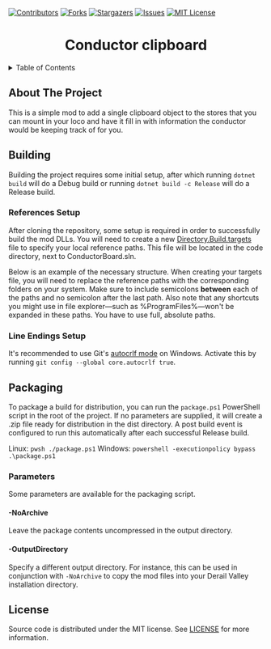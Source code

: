 [![Contributors][contributors-shield]][contributors-url]
[![Forks][forks-shield]][forks-url]
[![Stargazers][stars-shield]][stars-url]
[![Issues][issues-shield]][issues-url]
[![MIT License][license-shield]][license-url]




<!-- PROJECT TITLE -->
<div align="center">
	<h1>Conductor clipboard</h1>
</div>




<!-- TABLE OF CONTENTS -->
<details>
	<summary>Table of Contents</summary>
	<ol>
		<li><a href="#about-the-project">About The Project</a></li>
		<li><a href="#building">Building</a></li>
		<li><a href="#packaging">Packaging</a></li>
		<li><a href="#license">License</a></li>
	</ol>
</details>




<!-- ABOUT THE PROJECT -->

## About The Project

This is a simple mod to add a single clipboard object to the stores that you can mount in your loco and have it fill in with information the conductor would be keeping track of for you.

<!-- BUILDING -->

## Building

Building the project requires some initial setup, after which running `dotnet build` will do a Debug build or running `dotnet build -c Release` will do a Release build.

### References Setup

After cloning the repository, some setup is required in order to successfully build the mod DLLs. You will need to create a new [Directory.Build.targets][references-url] file to specify your local reference paths. This file will be located in the code directory, next to ConductorBoard.sln.

Below is an example of the necessary structure. When creating your targets file, you will need to replace the reference paths with the corresponding folders on your system. Make sure to include semicolons **between** each of the paths and no semicolon after the last path. Also note that any shortcuts you might use in file explorer—such as %ProgramFiles%—won't be expanded in these paths. You have to use full, absolute paths.


### Line Endings Setup

It's recommended to use Git's [autocrlf mode][autocrlf-url] on Windows. Activate this by running `git config --global core.autocrlf true`.




<!-- PACKAGING -->

## Packaging

To package a build for distribution, you can run the `package.ps1` PowerShell script in the root of the project. If no parameters are supplied, it will create a .zip file ready for distribution in the dist directory. A post build event is configured to run this automatically after each successful Release build.

Linux: `pwsh ./package.ps1`
Windows: `powershell -executionpolicy bypass .\package.ps1`


### Parameters

Some parameters are available for the packaging script.

#### -NoArchive

Leave the package contents uncompressed in the output directory.

#### -OutputDirectory

Specify a different output directory.
For instance, this can be used in conjunction with `-NoArchive` to copy the mod files into your Derail Valley installation directory.




<!-- LICENSE -->

## License

Source code is distributed under the MIT license.
See [LICENSE][license-url] for more information.




<!-- MARKDOWN LINKS & IMAGES -->
<!-- https://www.markdownguide.org/basic-syntax/#reference-style-links -->

[contributors-shield]: https://img.shields.io/github/contributors/derail-valley-modding/template-umm.svg?style=for-the-badge
[contributors-url]: https://github.com/derail-valley-modding/template-umm/graphs/contributors
[forks-shield]: https://img.shields.io/github/forks/derail-valley-modding/template-umm.svg?style=for-the-badge
[forks-url]: https://github.com/derail-valley-modding/template-umm/network/members
[stars-shield]: https://img.shields.io/github/stars/derail-valley-modding/template-umm.svg?style=for-the-badge
[stars-url]: https://github.com/derail-valley-modding/template-umm/stargazers
[issues-shield]: https://img.shields.io/github/issues/derail-valley-modding/template-umm.svg?style=for-the-badge
[issues-url]: https://github.com/derail-valley-modding/template-umm/issues
[license-shield]: https://img.shields.io/github/license/derail-valley-modding/template-umm.svg?style=for-the-badge
[license-url]: https://github.com/derail-valley-modding/template-umm/blob/main/LICENSE
[references-url]: https://learn.microsoft.com/en-us/visualstudio/msbuild/customize-your-build?view=vs-2022
[autocrlf-url]: https://www.git-scm.com/book/en/v2/Customizing-Git-Git-Configuration#_formatting_and_whitespace
